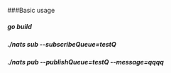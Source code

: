 ###Basic usage
##### go build
##### ./nats sub --subscribeQueue=testQ
##### ./nats pub --publishQueue=testQ  --message=qqqq

